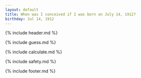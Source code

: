 ```yaml
---
layout: default
title: When was I conceived if I was born on July 14, 1912?
birthday: Jul 14, 1912
---
```


{% include header.md %}

{% include guess.md %}

{% include calculate.md %}

{% include safety.md %}

{% include footer.md %}




